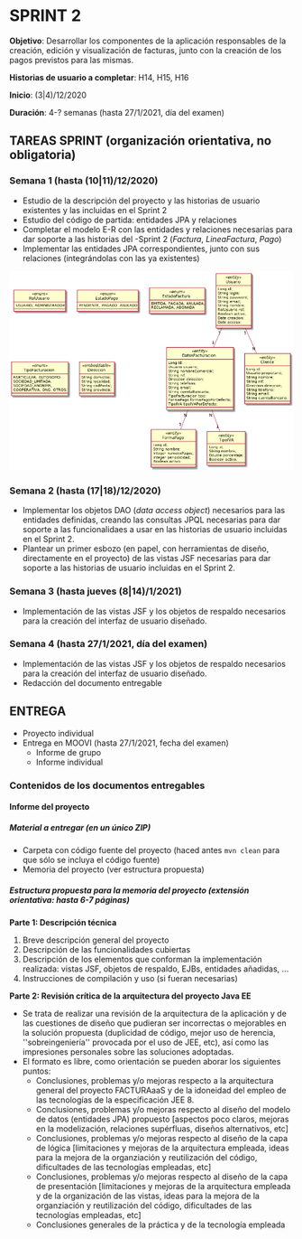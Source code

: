 # SPRINT 2
**Objetivo**: Desarrollar los componentes de la aplicación responsables de la creación, edición y visualización de facturas, junto con la creación de los pagos previstos para las mismas.

**Historias de usuario a completar**: H14, H15, H16

**Inicio**:  (3|4)/12/2020

**Duración**: 4-? semanas (hasta 27/1/2021, día del examen)

## TAREAS SPRINT (organización orientativa, no obligatoria)
### Semana 1 (hasta (10|11)/12/2020)
* Estudio de la descripción del proyecto y las historias de usuario existentes y las incluidas en el Sprint 2
* Estudio del código de partida: entidades JPA y relaciones 
* Completar el modelo E-R con las entidades y relaciones necesarias para dar soporte a las historias del -Sprint 2 (_Factura_, _LineaFactura_, _Pago_)
* Implementar las entidades JPA correspondientes, junto con sus relaciones (integrándolas con las ya existentes)

![Entidades de partida](entidades.png?raw=true "Entidades de partida")

### Semana 2 (hasta (17|18)/12/2020)
* Implementar los objetos DAO (_data access object_) necesarios para las entidades definidas, creando las consultas JPQL necesarias para dar soporte a las funcionalidaes a usar en las historias de usuario incluidas en el Sprint 2.
* Plantear un primer esbozo (en papel, con herramientas de diseño, directamente en el proyecto) de las vistas JSF necesarias para dar soporte a las historias de usuario incluidas en el Sprint 2.

### Semana 3 (hasta jueves (8|14)/1/2021)
* Implementación de las vistas JSF y los objetos de respaldo necesarios para la creación del interfaz de usuario diseñado.

### Semana 4 (hasta 27/1/2021, día del examen)
* Implementación de las vistas JSF y los objetos de respaldo necesarios para la creación del interfaz de usuario diseñado.
* Redacción del documento entregable

## ENTREGA

* Proyecto individual
* Entrega en MOOVI (hasta 27/1/2021, fecha del examen)
  * Informe de grupo
  * Informe individual 

### Contenidos de los documentos entregables

#### Informe del proyecto

##### Material a entregar (en un único ZIP)

* Carpeta con código fuente del proyecto  (haced antes `mvn clean` para que sólo se incluya el código fuente)
* Memoria del proyecto (ver estructura propuesta)



##### Estructura propuesta para la memoria del proyecto (extensión orientativa:  hasta 6-7 páginas)

**Parte 1: Descripción técnica**
1. Breve descripción general del proyecto
2. Descripción de las funcionalidades cubiertas
3. Descripción de los elementos que conforman la implementación realizada: vistas JSF, objetos de respaldo, EJBs, entidades añadidas, ...
4. Instrucciones de compilación y uso (si fueran necesarias)

**Parte 2: Revisión crítica de la arquitectura del proyecto Java EE**
* Se trata de realizar una revisión de la arquitectura de la aplicación y de las cuestiones de diseño que pudieran ser incorrectas o mejorables en la solución propuesta (duplicidad de código, mejor uso de herencia, ''sobreingeniería'' provocada por el uso de JEE, etc), así como las impresiones personales sobre las soluciones adoptadas.
* El formato es libre, como orientación se pueden aborar los siguientes puntos:
   * Conclusiones, problemas y/o mejoras respecto a la arquitectura general del proyecto FACTURAaaS y de la idoneidad del empleo de las tecnologías de la especificación JEE 8.
   * Conclusiones, problemas y/o mejoras respecto al diseño del modelo de datos (entidades JPA) propuesto [aspectos poco claros, mejoras en la modelización, relaciones supérfluas, diseños alternativos, etc]
   * Conclusiones, problemas y/o mejoras respecto al diseño de la capa de lógica [limitaciones y mejoras de la arquitectura empleada, ideas para la mejora de la organziación y reutilización del código, dificultades de las tecnologías empleadas, etc]
   * Conclusiones, problemas y/o mejoras respecto al diseño de la capa de presentación [limitaciones y mejoras de la arquitectura empleada y de la organización de las vistas, ideas para la mejora de la organziación y reutilización del código, dificultades de las tecnologías empleadas, etc]
   * Conclusiones generales de la práctica y de la tecnología empleada
